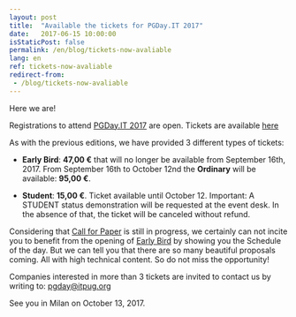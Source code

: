 ```yaml
---
layout: post
title:  "Available the tickets for PGDay.IT 2017"
date:   2017-06-15 10:00:00
isStaticPost: false
permalink: /en/blog/tickets-now-avaliable
lang: en
ref: tickets-now-avaliable
redirect-from:
 - /blog/tickets-now-avaliable
---
```


Here we are!

Registrations to attend [PGDay.IT 2017](http://2017.pgday.it/) are open. Tickets are available [here](https://www.eventbrite.it/e/pgdayit-2017-tickets-35260542231)

As with the previous editions, we have provided 3 different types of tickets:

* **Early Bird**: **47,00 €** that will no longer be available from September 16th, 2017. From September 16th to October 12nd the **Ordinary** will be available: **95,00 €**.

* **Student**: **15,00 €**. Ticket available until October 12. Important: A STUDENT status demonstration will be requested at the event desk. In the absence of that, the ticket will be canceled without refund.

Considering that [Call for Paper](http://2017.pgday.it/en/blog/call-for-papers) is still in progress, we certainly can not incite you to benefit from the opening of [Early Bird](https://www.eventbrite.it/e/pgdayit-2017-tickets-35260542231)  by showing you the Schedule of the day. But we can tell you that there are so many beautiful proposals coming. All with high technical content. So do not miss the opportunity!

Companies interested in more than 3 tickets are invited to contact us by writing to: [pgday@itpug.org](mailto:pgday@itpug.org)

See you in Milan on October 13, 2017.
